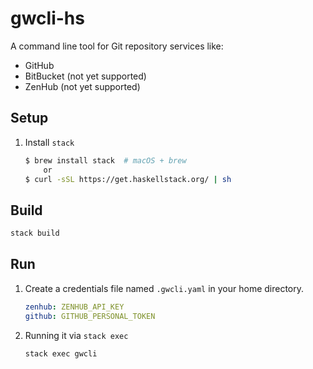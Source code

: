 # gwcli-hs

A command line tool for Git repository services like:
- GitHub
- BitBucket (not yet supported)
- ZenHub (not yet supported)

## Setup
1. Install `stack`
    ```bash
    $ brew install stack  # macOS + brew
        or
    $ curl -sSL https://get.haskellstack.org/ | sh
    ```
## Build
```bash
stack build
```

## Run
1. Create a credentials file named `.gwcli.yaml` in your home directory.
    ```yaml
    zenhub: ZENHUB_API_KEY
    github: GITHUB_PERSONAL_TOKEN
    ```
1. Running it via `stack exec`
    ```bash
    stack exec gwcli
    ```
